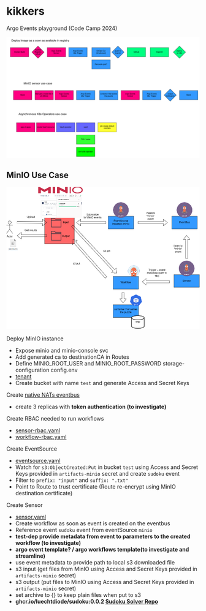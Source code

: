 # kikkers

Argo Events playground (Code Camp 2024)

![brainstorming](kikkers.drawio.png "kikkers")

## MinIO Use Case

![minio](minio.drawio.png "minio")

Deploy MinIO instance

* Expose minio and minio-console svc
* Add generated ca to destinationCA in Routes
* Define MINIO_ROOT_USER and MINIO_ROOT_PASSWORD storage-configuration config.env
* [tenant](https://github.com/baloise-incubator/code-camp-apps/blob/master/argo-events-playground-test/minio-tenant.yaml)
* Create bucket with name `test` and generate Access and Secret Keys

Create [native NATs eventbus](https://github.com/baloise-incubator/code-camp-apps/blob/master/argo-events-playground-test/kustomization.yaml#L9)
* create 3 replicas with **token authentication (to investigate)**

Create RBAC needed to run workflows
* [sensor-rbac.yaml](https://github.com/baloise-incubator/code-camp-apps/blob/master/argo-events-playground-test/sensor-rbac.yaml)
* [workflow-rbac.yaml](https://github.com/baloise-incubator/code-camp-apps/blob/master/argo-events-playground-test/workflow-rbac.yaml)

Create EventSource
* [eventsource.yaml](https://github.com/baloise-incubator/code-camp-apps/blob/master/argo-events-playground-test/eventsource.yaml)
* Watch for `s3:ObjectCreated:Put` in bucket `test` using Access and Secret Keys provided in `artifacts-minio` secret and create `sudoku` event
* Filter to `prefix: "input"` and `suffix: ".txt"`
* Point to Route to trust certificate (Route re-encrypt using MinIO destination certificate)

Create Sensor
* [sensor.yaml](https://github.com/baloise-incubator/code-camp-apps/blob/master/argo-events-playground-test/sensor.yaml)
* Create workflow as soon as event is created on the eventbus
* Reference event `sudoku` event from eventSource `minio`
* **test-dep provide metadata from event to parameters to the created workflow (to investigate)**
* **argo event template? / argo workflows template(to investigate and streamline)**
* use event metadata to provide path to local s3 downloaded file
* s3 input (get files from MinIO using Access and Secret Keys provided in `artifacts-minio` secret)
* s3 output (put files to MinIO using Access and Secret Keys provided in `artifacts-minio` secret)
* set archive to {} to keep plain files when put to s3
* **ghcr.io/luechtdiode/sudoku:0.0.2 [Sudoku Solver Repo](https://github.com/luechtdiode/sudoku)**

